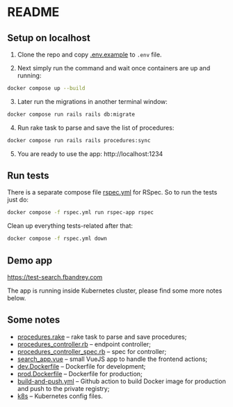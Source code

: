 # README

## Setup on localhost

1. Clone the repo and copy [.env.example](https://github.com/fbandrey/search/blob/master/.env.example) to `.env` file.

2. Next simply run the command and wait once containers are up and running:

```bash
docker compose up --build
```

3. Later run the migrations in another terminal window:

```bash
docker compose run rails rails db:migrate
```

4. Run rake task to parse and save the list of procedures:

```bash
docker compose run rails rails procedures:sync
```

5. You are ready to use the app: http://localhost:1234

## Run tests

There is a separate compose file [rspec.yml](https://github.com/fbandrey/search/blob/master/rspec.yml) for RSpec. So to run the tests just do:

```bash
docker compose -f rspec.yml run rspec-app rspec
```

Clean up everything tests-related after that:

```bash
docker compose -f rspec.yml down
```

## Demo app

https://test-search.fbandrey.com

The app is running inside Kubernetes cluster, please find some more notes below.
## Some notes

* [procedures.rake](https://github.com/fbandrey/search/blob/master/lib/tasks/procedures.rake) – rake task to parse and save procedures;
* [procedures_controller.rb](https://github.com/fbandrey/search/blob/master/app/controllers/api/procedures_controller.rb) – endpoint controller;
* [procedures_controller_spec.rb](https://github.com/fbandrey/search/blob/master/spec/controllers/api/procedures_controller_spec.rb) – spec for controller;
* [search_app.vue](https://github.com/fbandrey/search/blob/master/app/javascript/front/search_app.vue) – small VueJS app to handle the frontend actions;
* [dev.Dockerfile](https://github.com/fbandrey/search/blob/master/dev.Dockerfile) – Dockerfile for development;
* [prod.Dockerfile](https://github.com/fbandrey/search/blob/master/prod.Dockerfile) – Dockerfile for production;
* [build-and-push.yml](https://github.com/fbandrey/search/blob/master/.github/workflows/build-and-push.yml) – Github action to build Docker image for production and push to the private registry;
* [k8s](https://github.com/fbandrey/search/tree/main/k8s) – Kubernetes config files.
